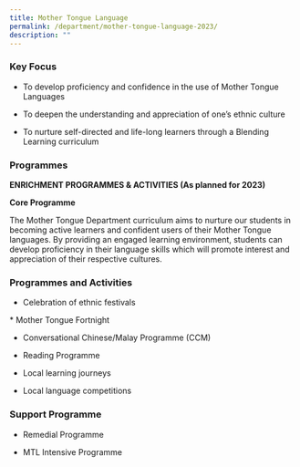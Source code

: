 ```yaml
---
title: Mother Tongue Language
permalink: /department/mother-tongue-language-2023/
description: ""
---
```

### Key Focus

* To develop proficiency and confidence in the use of Mother Tongue Languages  

* To deepen the understanding and appreciation of one’s ethnic culture

* To nurture self-directed and life-long learners through a Blending Learning curriculum

### Programmes

**ENRICHMENT PROGRAMMES & ACTIVITIES (As planned for 2023)**

  

**Core Programme**

The Mother Tongue Department curriculum aims to nurture our students in becoming active learners and confident users of their Mother Tongue languages. By providing an engaged learning environment, students can develop proficiency in their language skills which will promote interest and appreciation of their respective cultures.

### Programmes and Activities

* Celebration of ethnic festivals

* Mother Tongue Fortnight

* Conversational Chinese/Malay Programme (CCM)

* Reading Programme

* Local learning journeys

* Local language competitions

### Support Programme

* Remedial Programme

* MTL Intensive Programme
